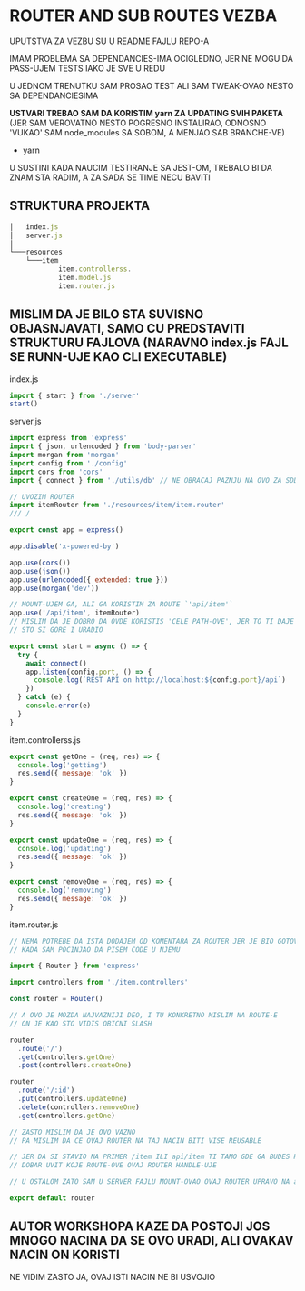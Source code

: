 # ROUTER AND SUB ROUTES VEZBA

UPUTSTVA ZA VEZBU SU U README FAJLU REPO-A

IMAM PROBLEMA SA DEPENDANCIES-IMA OCIGLEDNO, JER NE MOGU DA PASS-UJEM TESTS IAKO JE SVE U REDU

U JEDNOM TRENUTKU SAM PROSAO TEST ALI SAM TWEAK-OVAO NESTO SA DEPENDANCIESIMA

**USTVARI TREBAO SAM DA KORISTIM yarn ZA UPDATING SVIH PAKETA** (JER SAM VEROVATNO NESTO POGRESNO INSTALIRAO, ODNOSNO 'VUKAO' SAM node_modules SA SOBOM, A MENJAO SAB BRANCHE-VE)

- yarn

U SUSTINI KADA NAUCIM TESTIRANJE SA JEST-OM, TREBALO BI DA ZNAM STA RADIM, A ZA SADA SE TIME NECU BAVITI

## STRUKTURA PROJEKTA

```javascript
│   index.js
│   server.js
│
└───resources
    └───item
            item.controllerss.
            item.model.js
            item.router.js
```

## MISLIM DA JE BILO STA SUVISNO OBJASNJAVATI, SAMO CU PREDSTAVITI STRUKTURU FAJLOVA (NARAVNO index.js FAJL SE RUNN-UJE KAO CLI EXECUTABLE)

index.js

```javascript
import { start } from './server'
start()

```

server.js

```javascript
import express from 'express'
import { json, urlencoded } from 'body-parser'
import morgan from 'morgan'
import config from './config'
import cors from 'cors'
import { connect } from './utils/db' // NE OBRACAJ PAZNJU NA OVO ZA SDDA, TO JE USTVARI VEZANO ZA MongoDB

// UVOZIM ROUTER
import itemRouter from './resources/item/item.router'
/// /

export const app = express()

app.disable('x-powered-by')

app.use(cors())
app.use(json())
app.use(urlencoded({ extended: true }))
app.use(morgan('dev'))

// MOUNT-UJEM GA, ALI GA KORISTIM ZA ROUTE `'api/item'`
app.use('/api/item', itemRouter)
// MISLIM DA JE DOBRO DA OVDE KORISTIS 'CELE PATH-OVE', JER TO TI DAJE BOLJI UVID U PROJEKAT
// STO SI GORE I URADIO

export const start = async () => {
  try {
    await connect()
    app.listen(config.port, () => {
      console.log(`REST API on http://localhost:${config.port}/api`)
    })
  } catch (e) {
    console.error(e)
  }
}
```

item.controllerss.js

```javascript
export const getOne = (req, res) => {
  console.log('getting')
  res.send({ message: 'ok' })
}

export const createOne = (req, res) => {
  console.log('creating')
  res.send({ message: 'ok' })
}

export const updateOne = (req, res) => {
  console.log('updating')
  res.send({ message: 'ok' })
}

export const removeOne = (req, res) => {
  console.log('removing')
  res.send({ message: 'ok' })
}

```

item.router.js

```javascript
// NEMA POTREBE DA ISTA DODAJEM OD KOMENTARA ZA ROUTER JER JE BIO GOTOVO PRAZAN
// KADA SAM POCINJAO DA PISEM CODE U NJEMU

import { Router } from 'express'

import controllers from './item.controllers'

const router = Router()

// A OVO JE MOZDA NAJVAZNIJI DEO, I TU KONKRETNO MISLIM NA ROUTE-E
// ON JE KAO STO VIDIS OBICNI SLASH

router
  .route('/')
  .get(controllers.getOne)
  .post(controllers.createOne)

router
  .route('/:id')
  .put(controllers.updateOne)
  .delete(controllers.removeOne)
  .get(controllers.getOne)

// ZASTO MISLIM DA JE OVO VAZNO
// PA MISLIM DA CE OVAJ ROUTER NA TAJ NACIN BITI VISE REUSABLE

// JER DA SI STAVIO NA PRIMER /item ILI api/item TI TAMO GDE GA BUDES KORISTIO NECES IMATI
// DOBAR UVIT KOJE ROUTE-OVE OVAJ ROUTER HANDLE-UJE

// U OSTALOM ZATO SAM U SERVER FAJLU MOUNT-OVAO OVAJ ROUTER UPRAVO NA api/item

export default router

```

## AUTOR WORKSHOPA KAZE DA POSTOJI JOS MNOGO NACINA DA SE OVO URADI, ALI OVAKAV NACIN ON KORISTI

NE VIDIM ZASTO JA, OVAJ ISTI NACIN NE BI USVOJIO
